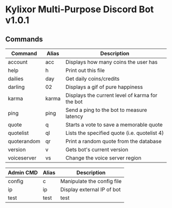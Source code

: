 **Kylixor Multi-Purpose Discord Bot**
v1.0.1
=====================================

Commands
--------

| Command     | Alias | Description
| ----------- | ----- | -----------
| account     | acc   | Displays how many coins the user has
| help        | h     | Print out this file
| dailies     | day   | Get daily coins/credits
| darling     | 02    | Displays a gif of pure happiness
| karma       | karma | Displays the current level of karma for the bot
| ping        | ping  | Send a ping to the bot to measure latency
| quote       | q     | Starts a vote to save a memorable quote
| quotelist   | ql    | Lists the specified quote (i.e. quotelist 4)
| quoterandom | qr    | Print a random quote from the database
| version     | v     | Gets bot's current version
| voiceserver | vs    | Change the voice server region

| Admin CMD   | Alias | Description
| ----------- | ----- | -----------
| config      | c     | Manipulate the config file
| ip          | ip    | Display external IP of bot
| test        | test  | test
